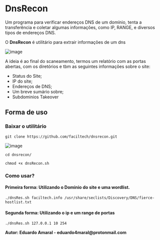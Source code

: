 <h1>DnsRecon</h1>
<p>Um programa para verificar endereços DNS de um domínio, tenta a transferência e coletar algumas informações, como IP, RANGE, e diversos tipos de endereços DNS.</p>
<p>O <b>DnsRecon</b> é utilitário para extrair informações de um dns</p>

![image](https://github.com/faciltech/resdns/assets/3409713/25f6bbb0-8422-466f-8ed8-1c6d3c9ce9fd)

<p>A ideia é ao final do scaneamento, termos um relatório com as portas abertas, com os diretórios e tbm as seguintes informações sobre o site:</p>
<ul>
<li>Status do Site;</li>
<li>IP do site;</li>
<li>Endereços de DNS;</li>
<li>Um breve sumário sobre;</li>
<li>Subdominios Takeover</li>

</ul>
<h2>Forma de uso</h2>
<h3>Baixar o utilitário</h3>

```
git clone https://github.com/faciltech/dnsrecon.git
```
![image](https://github.com/faciltech/dnsrecon/assets/3409713/2ac7571e-a7d1-4b51-a65c-53c8b49f8a94)

```
cd dnsrecon/
```
```
chmod +x dnsRecon.sh
```

<h3>Como usar?</h3>
<h4>Primeira forma: Utilizando o Dominio do site e uma wordlist.</h4>

```
./dnsRes.sh faciltech.info /usr/share/seclists/Discovery/DNS/fierce-hostlist.txt
```

<h4>Segunda forma: Utilizando o ip e um range de portas</h4>

```
./dnsRes.sh 127.0.0.1 10 254
```

<p><b>Autor: Eduardo Amaral - eduardo4maral@protonmail.com</b></p>



